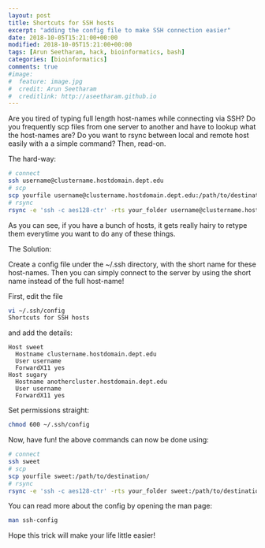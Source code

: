 ```yaml
---
layout: post
title: Shortcuts for SSH hosts
excerpt: "adding the config file to make SSH connection easier"
date: 2018-10-05T15:21:00+00:00
modified: 2018-10-05T15:21:00+00:00
tags: [Arun Seetharam, hack, bioinformatics, bash]
categories: [bioinformatics]
comments: true
#image:
#  feature: image.jpg
#  credit: Arun Seetharam
#  creditlink: http://aseetharam.github.io
---
```


Are you tired of typing full length host-names while connecting via SSH? Do you frequently scp files from one server to another and have to lookup what the host-names are? Do you want to rsync between local and remote host easily with a a simple command? Then, read-on.

The hard-way:

```bash
# connect
ssh username@clustername.hostdomain.dept.edu
# scp
scp yourfile username@clustername.hostdomain.dept.edu:/path/to/destination/
# rsync
rsync -e 'ssh -c aes128-ctr' -rts your_folder username@clustername.hostdomain.dept.edu:/path/to/destination/
```

As you can see, if you have a bunch of hosts, it gets really hairy to retype them everytime you want to do any of these things.

The Solution:

Create a config file under the ~/.ssh directory, with the short name for these host-names. Then you can simply connect to the server by using the short name instead of the full host-name!

First, edit the file

```bash
vi ~/.ssh/config
Shortcuts for SSH hosts
```

and add the details:

```
Host sweet
  Hostname clustername.hostdomain.dept.edu
  User username
  ForwardX11 yes
Host sugary
  Hostname anothercluster.hostdomain.dept.edu
  User username
  ForwardX11 yes
```

Set permissions straight:

```bash
chmod 600 ~/.ssh/config
```

Now, have fun! the above commands can now be done using:

```bash
# connect
ssh sweet
# scp
scp yourfile sweet:/path/to/destination/
# rsync
rsync -e 'ssh -c aes128-ctr' -rts your_folder sweet:/path/to/destination/
```

You can read more about the config by opening the man page:

```bash
man ssh-config
```

Hope this trick will make your life little easier!

